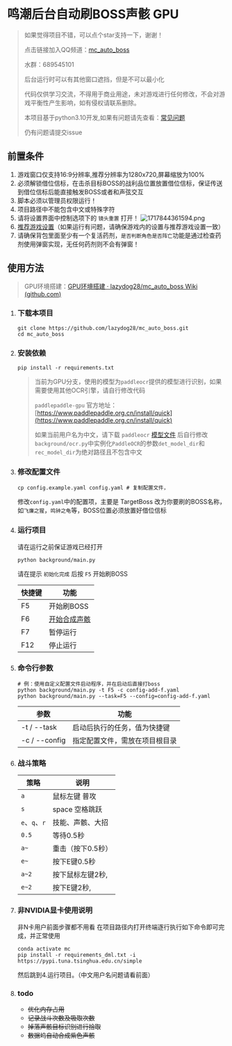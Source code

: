 # 鸣潮后台自动刷BOSS声骸 GPU

> 如果觉得项目不错，可以点个star支持一下，谢谢！
> 
>  点击链接加入QQ频道：[mc_auto_boss](https://pd.qq.com/s/ayygl9edg)
> 
> 水群：689545101
> 
> 后台运行时可以有其他窗口遮挡，但是不可以最小化
> 
> 代码仅供学习交流，不得用于商业用途，未对游戏进行任何修改，不会对游戏平衡性产生影响，如有侵权请联系删除。
> 
> 本项目基于python3.10开发,如果有问题请先查看：[常见问题](https://github.com/lazydog28/mc_auto_boss/wiki/%E5%B8%B8%E8%A7%81%E9%97%AE%E9%A2%98)
> 
> 仍有问题请提交issue

## 前置条件

1. 游戏窗口仅支持16:9分辨率,推荐分辨率为1280x720,屏幕缩放为100%
2. 必须解锁借位信标，在击杀目标BOSS的战利品位置放置借位信标，保证传送到借位信标后能直接触发BOSS或者和声弦交互
3. 脚本必须以管理员权限运行！
4. 项目路径中不能包含中文或特殊字符
5. 请将设置界面中控制选项下的 `镜头重置` 打开！
![1717844361594.png](https://hermes981128.oss-cn-shanghai.aliyuncs.com/ImageBed/1717844361594.png)
6. [推荐游戏设置](https://github.com/lazydog28/mc_auto_boss/wiki/%E6%8E%A8%E8%8D%90%E6%B8%B8%E6%88%8F%E8%AE%BE%E7%BD%AE)（如果运行有问题，请确保游戏内的设置与推荐游戏设置一致）
7. 请确保背包里面至少有一个复活药剂，`是否判断角色是否阵亡`功能是通过检查药剂使用弹窗实现，无任何药剂则不会有弹窗！

## 使用方法

> GPU环境搭建：[GPU环境搭建 · lazydog28/mc_auto_boss Wiki (github.com)](https://github.com/lazydog28/mc_auto_boss/wiki/GPU环境搭建)

1. ### 下载本项目
    ```shell
    git clone https://github.com/lazydog28/mc_auto_boss.git
    cd mc_auto_boss
    ```
2. ### 安装依赖
    ```shell
    pip install -r requirements.txt
    ```
   > 当前为GPU分支，使用的模型为`paddleocr`提供的模型进行识别，如果需要使用其他OCR引擎，请自行修改代码
   >
   >  `paddlepaddle-gpu` 官方地址：[https://www.paddlepaddle.org.cn/install/quick](https://www.paddlepaddle.org.cn/install/quick)
   > 
   > 如果当前用户名为中文，请下载 `paddleocr` [模型文件](https://github.com/PaddlePaddle/PaddleOCR/blob/main/doc/doc_ch/models_list.md) 后自行修改`background/ocr.py`中实例化`PaddleOCR`的参数`det_model_dir`和`rec_model_dir`为绝对路径且不包含中文

3. ### 修改配置文件
    ```shell
    cp config.example.yaml config.yaml # 复制配置文件，
    ```
   修改`config.yaml`中的配置项，主要是 TargetBoss 改为你要刷的BOSS名称，如`飞廉之猩`，`鸣钟之龟`等，BOSS位置必须放置好借位信标


4. ### 运行项目
   请在运行之前保证游戏已经打开
    ```shell
    python background/main.py
    ```
   
   请在提示 `初始化完成` 后按 `F5` 开始刷BOSS
   
   | 快捷键 | 功能      |
   |-----|---------|
   | F5  | 开始刷BOSS |
   | F6  | [开始合成声骸](https://github.com/lazydog28/mc_auto_boss/wiki/%E5%A3%B0%E9%AA%B8%E8%9E%8D%E5%90%88%E4%BD%BF%E7%94%A8%E6%95%99%E7%A8%8B)  |
   | F7  | 暂停运行    |
   | F12 | 停止运行    |

5. ### 命令行参数
    ```shell
    # 例：使用自定义配置文件启动程序，并在启动后直接打boss
    python background/main.py -t F5 -c config-add-f.yaml
    python background/main.py --task=F5 --config=config-add-f.yaml
    ```
   
   | 参数            | 功能              |
   |---------------|-----------------|
   | -t / --task   | 启动后执行的任务，值为快捷键  |
   | -c / --config | 指定配置文件，需放在项目根目录 |

6. ### 战斗策略
   | 策略           | 说明         |
   |--------------|------------|
   | `a`          | 鼠标左键 普攻    |
   | `s`          | space 空格跳跃 |
   | `e`、`q`、`r`  | 技能、声骸、大招   |
   | `0.5`        | 等待0.5秒     |
   | `a~ `        | 重击（按下0.5秒） |
   | `e~ `        | 按下E键0.5秒   |
   | `a~2`        | 按下鼠标左键2秒,  |
   | `e~2`        | 按下E键2秒,    |

7. ### 非NVIDIA显卡使用说明
   非N卡用户前面步骤都不用看
   在项目路径内打开终端逐行执行如下命令即可完成，并正常使用
    ```shell
    conda activate mc
    pip install -r requirements_dml.txt -i https://pypi.tuna.tsinghua.edu.cn/simple
    ```
    然后跳到4.运行项目。（中文用户名问题请看前面）

8. ### todo
	* ~~优化内存占用~~
	* ~~记录战斗次数及吸取次数~~
	* ~~掉落声骸目标识别进行拾取~~
    * ~~数据坞自动合成紫色声骸~~
